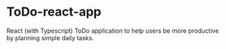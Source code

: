 # ToDo-react-app
React (with Typescript) ToDo application to help users be more productive by planning simple daily tasks.
